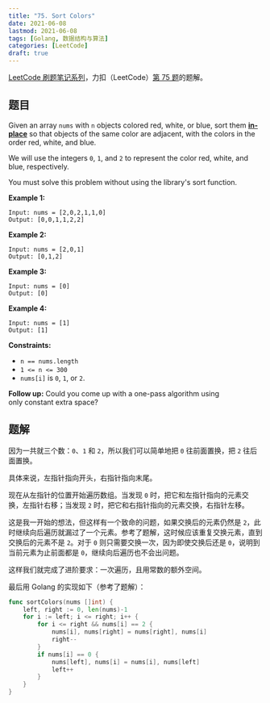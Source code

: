 ```yaml
---
title: "75. Sort Colors"
date: 2021-06-08
lastmod: 2021-06-08
tags: [Golang, 数据结构与算法]
categories: [LeetCode]
draft: true
---
```


[LeetCode 刷题笔记系列](/posts/leetcode/leetcode)，力扣（LeetCode）[第 75 题](https://leetcode-cn.com/problems/sort-colors)的题解。

<!--more-->

## 题目

Given an array `nums` with `n` objects colored red, white, or blue, sort them **[in-place](https://en.wikipedia.org/wiki/In-place_algorithm)** so that objects of the same color are adjacent, with the colors in the order red, white, and blue.

We will use the integers `0`, `1`, and `2` to represent the color red, white, and blue, respectively.

You must solve this problem without using the library's sort function.

**Example 1:**

```text
Input: nums = [2,0,2,1,1,0]
Output: [0,0,1,1,2,2]
```

**Example 2:**

```text
Input: nums = [2,0,1]
Output: [0,1,2]
```

**Example 3:**

```text
Input: nums = [0]
Output: [0]
```

**Example 4:**

```text
Input: nums = [1]
Output: [1]
```

**Constraints:**

- `n == nums.length`
- `1 <= n <= 300`
- `nums[i]` is `0`, `1`, or `2`.

**Follow up:** Could you come up with a one-pass algorithm using only constant extra space?

## 题解

因为一共就三个数：`0`、`1` 和 `2`，所以我们可以简单地把 `0` 往前面置换，把 `2` 往后面置换。

具体来说，左指针指向开头，右指针指向末尾。

现在从左指针的位置开始遍历数组。当发现 `0` 时，把它和左指针指向的元素交换，左指针右移；当发现 `2` 时，把它和右指针指向的元素交换，右指针左移。

这是我一开始的想法，但这样有一个致命的问题，如果交换后的元素仍然是 `2`，此时继续向后遍历就漏过了一个元素。参考了题解，这时候应该重复交换元素，直到交换后的元素不是 `2`。对于 `0` 则只需要交换一次，因为即使交换后还是 `0`，说明到当前元素为止前面都是 `0`，继续向后遍历也不会出问题。

这样我们就完成了进阶要求：一次遍历，且用常数的额外空间。

最后用 Golang 的实现如下（参考了题解）：

```go
func sortColors(nums []int) {
    left, right := 0, len(nums)-1
    for i := left; i <= right; i++ {
        for i <= right && nums[i] == 2 {
            nums[i], nums[right] = nums[right], nums[i]
            right--
        }
        if nums[i] == 0 {
            nums[left], nums[i] = nums[i], nums[left]
            left++
        }
    }
}
```
